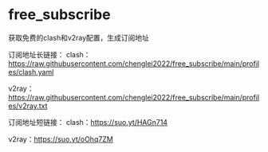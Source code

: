 # free_subscribe
获取免费的clash和v2ray配置，生成订阅地址

订阅地址长链接：
clash：https://raw.githubusercontent.com/chenglei2022/free_subscribe/main/profiles/clash.yaml

v2ray：https://raw.githubusercontent.com/chenglei2022/free_subscribe/main/profiles/v2ray.txt

订阅地址短链接：
clash：https://suo.yt/HAGn714

v2ray：https://suo.yt/oOhq7ZM
